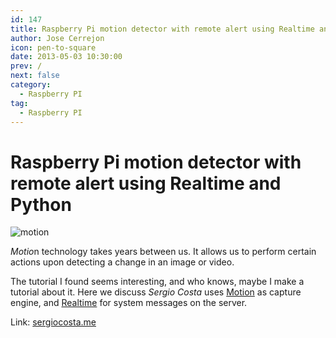 ```yaml
---
id: 147
title: Raspberry Pi motion detector with remote alert using Realtime and Python
author: Jose Cerrejon
icon: pen-to-square
date: 2013-05-03 10:30:00
prev: /
next: false
category:
  - Raspberry PI
tag:
  - Raspberry PI
---
```


# Raspberry Pi motion detector with remote alert using Realtime and Python

![motion](/images/motiond.jpg)

*Motio*n technology takes years between us. It allows us to perform certain actions upon detecting a change in an image or video.

The tutorial I found seems interesting, and who knows, maybe I make a tutorial about it. Here we discuss *Sergio Costa* uses [Motion](http://www.lavrsen.dk/foswiki/bin/view/Motion/WebHome) as capture engine, and [Realtime](http://www.xrtml.org/) for system messages on the server.

Link: [sergiocosta.me](http://sergiocosta.me/post/49453141093/raspberrypi-motion-detector-realtime-python)